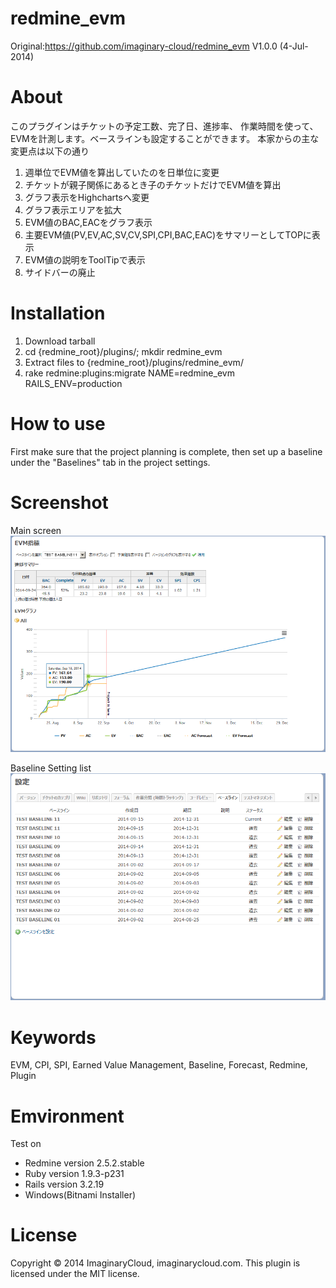 # redmine_evm

Original:https://github.com/imaginary-cloud/redmine_evm V1.0.0 (4-Jul-2014)

# About

このプラグインはチケットの予定工数、完了日、進捗率、
作業時間を使って、EVMを計測します。ベースラインも設定することができます。
本家からの主な変更点は以下の通り

1. 週単位でEVM値を算出していたのを日単位に変更
2. チケットが親子関係にあるとき子のチケットだけでEVM値を算出
3. グラフ表示をHighchartsへ変更
4. グラフ表示エリアを拡大
5. EVM値のBAC,EACをグラフ表示
6. 主要EVM値(PV,EV,AC,SV,CV,SPI,CPI,BAC,EAC)をサマリーとしてTOPに表示
7. EVM値の説明をToolTipで表示 
8. サイドバーの廃止

# Installation

1. Download tarball 
2. cd {redmine_root}/plugins/; mkdir redmine_evm 
3. Extract files to {redmine_root}/plugins/redmine_evm/
4. rake redmine:plugins:migrate NAME=redmine_evm RAILS_ENV=production

# How to use
  
First make sure that the project planning is complete, then set up a baseline under the "Baselines" tab in the project settings.

# Screenshot

Main screen
![evm sample screenshot](./doc/screenshot_overview.png "overview")

Baseline Setting list
![evm sample screenshot](./doc/screenshot_setting.png "setting baseline list")


# Keywords

EVM, CPI, SPI, Earned Value Management, Baseline, Forecast, Redmine, Plugin

# Emvironment

Test on
* Redmine version                2.5.2.stable
* Ruby version                   1.9.3-p231 
* Rails version                  3.2.19
* Windows(Bitnami Installer)

# License

Copyright © 2014 ImaginaryCloud, imaginarycloud.com. This plugin is licensed under the MIT license.

